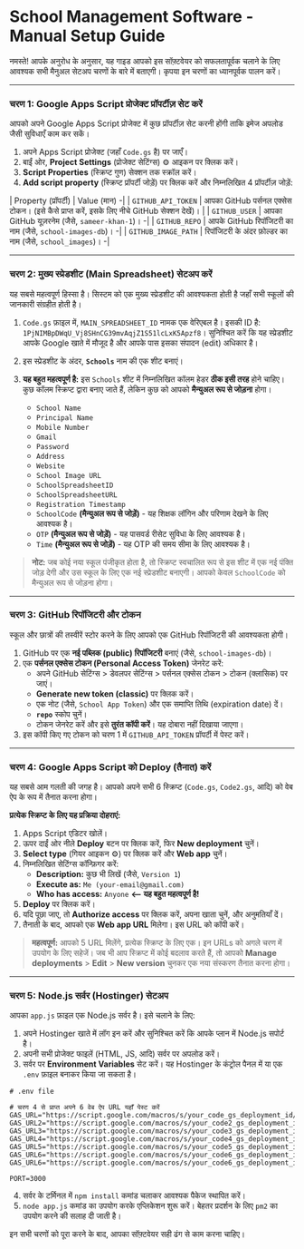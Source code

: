 # School Management Software - Manual Setup Guide

नमस्ते! आपके अनुरोध के अनुसार, यह गाइड आपको इस सॉफ़्टवेयर को सफलतापूर्वक चलाने के लिए आवश्यक सभी मैनुअल सेटअप चरणों के बारे में बताएगी। कृपया इन चरणों का ध्यानपूर्वक पालन करें।

---

### चरण 1: Google Apps Script प्रोजेक्ट प्रॉपर्टीज़ सेट करें

आपको अपने Google Apps Script प्रोजेक्ट में कुछ प्रॉपर्टीज़ सेट करनी होंगी ताकि इमेज अपलोड जैसी सुविधाएँ काम कर सकें।

1.  अपने Apps Script प्रोजेक्ट (जहाँ `Code.gs` है) पर जाएँ।
2.  बाईं ओर, **Project Settings** (प्रोजेक्ट सेटिंग्स) ⚙️ आइकन पर क्लिक करें।
3.  **Script Properties** (स्क्रिप्ट गुण) सेक्शन तक स्क्रॉल करें।
4.  **Add script property** (स्क्रिप्ट प्रॉपर्टी जोड़ें) पर क्लिक करें और निम्नलिखित 4 प्रॉपर्टीज़ जोड़ें:

| Property (प्रॉपर्टी)     | Value (मान)                                                                                                                                                                                                                                                                                                                                                                                                                                                                                                                                                                                                                                                                                                                                                                                                                                                                                                                                                                                                                                                                                                                                                                                                                                                                                                                                                                                                                                                                                                                                                                                                                                                                                                                                                                                                                                                                                                                                                                                                                                                                                                                                                                                                                                                                                                                                                                                                                                                                                                                                                                                                                                                                                                                                                                                                                                                                                                                                                                                                                                                                                                                                                                                                                                                                                                                                                                                                                                                                                                                                                                                                                                                                                                                                                                                                                                                                                                                                                                                                                                                                                                                                                                                                                                                                                                                                                                                                                                                                                                                                                                                                                                                                                                                                                                                                                                                                                                                                                                                                                                                                                                                                                                                                                                                                                                                                                                                                                                                                                                                                                                                                                                                                                                                                                                                                                                                                                                                                                                                                                                                                                                                                                                                                                                                                                                                                                                                                                                                                                                                                                                                                                                                                                                                                                                                                                                                                                                                                                                                                                                                                                                                                                                                                                                                                                                                                                                                                                                                                                                                                                                                                                                                                                                                                                                                                                                                                                                                                                                                                                                                                                                                                                                                                                                                                                                                                                                                                                                                                                                                                                                                                                                                                                                                                                                                                                                                                                                                                                                                                                                                                                                                                                                                                                                                                                                                                                                                                                                                                                                                                                                                                                                                                                                                                                                                                                                                                                                                                                                                                                                                                                                                                                                                                                                                                                                                                                                                                                                                                                                                                                                                                                                                                                                                                                                                                                                                                                                                                                                                                                                                                                                                                                                                                                                                                                                                                                                                                                                                                                                                                                                                                                                                                                                                                                                                                                                                                                                                                                                                                                                                                                                                                                                                                                                                                                                                                                                                                                                                                                                                                                                                                                                                                                                                                                                                                                                                                                                                                                                                                                                                                                                                                                                                                                                                                                                                                                                                                                                                                                                                                                                                                                                                                                                                                                                                                                                                                                                                                                                                                                                                                                                                                                                                                                                                                                                                                                                                                                                                                                                                                                                                                                                                                                                                                                                                                                                                                                                                                                                                                                                                                                                                                                                                                                                                                                                                                                                                                                                                                                                                                                                                                                                                                                                                                                                                                                                                                                                                                                                                                                                                                                                                                                                                                                                                                                                                                                                                                                                                                                                                                                                                                                                                                                                                                                                                                                                                                                                                                                                                                                                                                                                                                                                                                                                                                                                                                                                                                                                                                                                                                                                                                                                                                                                                                                                                                                                                                                                                                                                                                                                                                                                                                                                                                                                                                                                                                                                                                                                                                                                                                                                                                                                                                                                                                                                                                                                                                                                                                                                                                                                                                                                                                                                                                                                                                                                                                                                                                                                                                                                                                                                                                                                                                                                                                                                                                                                                                                                                                                                                                                                                                                                                                                                                                                                                                                                                                                                                                                                                                                                                                                                                                                                                                                                                                                                                                                                                                                                                                                                                                                                                                                                                                                                                                                                                                                                                                                                                                                                                                                                                                                                                                                                                                                                                                                                                                                                                                                                                                                                                                                                                                                                                                                                                                                                                                                                                                                                                                                                                                                                                                                                                                                                                                                                                                                                                                                                                                                                                                                                                                                                                                                                                                                                                                                                                                                                                                                                                                                                                                                                                                                                                                                                                                                                                                                                                                                                                                                                                                                                                                                                                                                                                                                                                                                                                                                                                                                                                                                                                                                                                                                                                                                                                                                                                                                                                                                                                                                                                                                                                                                                                                                                                                                                                                                                                                                                                                                                                                                                                                                                                                                                                                                                                                                                                                                                                                                                                                                                                                                                                                                                                                                                                                                                                                                                                                                                                                                                                                                                                                                                                                                                                                                                                                                                                                                                                                                                                                                               -|
| `GITHUB_API_TOKEN`      | आपका GitHub पर्सनल एक्सेस टोकन। (इसे कैसे प्राप्त करें, इसके लिए नीचे GitHub सेक्शन देखें)। |
| `GITHUB_USER`           | आपका GitHub यूज़रनेम (जैसे, `sameer-khan-1`)।                                                                                                                                                                                                                                                                                                                                                                                                                                                                                                                                                                                                                                                                                                                                                                                                                                                                                                                                                                                                                                                                                                                                                                                                                                                                                                                                                                                                                                                                                                                                                                                                                                                                                                                                                                                                                                                                                                                                                                                                                                                                                                                                                                                                                                                                                                                                                                                                                                                                                                                                                                                                                                                                                                                                                                                                                                                                                                                                                                                                                                                                                                                                                                                                                                                                                                                                                                                                                                                                                                                                                                                                                                                                                                                                                                                                                                                                                                                                                                                                                                                                                                                                                                                                                                                                                                                                                                                                                                                                                                                                                                                                                                                                                                                                                                                                                                                                                                                                                                                                                                                                                                                                                                                                                                                                                                                                                                                                                                                                                                                                                                                                                                                                                                                                                                                                                                                                                                                                                                                                                                                                                                                                                                                                                                                                                                                                                                                                                                                                                                                                                                                                                                                                                                                                                                                                                                                                                                                                                                                                                                                                                                                                                                                                                                                                                                                                                                                                                                                                                                                                                                                                                                                                                                                                                                                                                                                                                                                                                                                                                                                                                                                                                                                                                                                                                                                                                                                                                                                                                                                                                                                                                                                                                                                                                                                                                                                                                                                                                                                                                                                                                                                                                                                                                                                                                                                                                                                                                                                                                                                                                                                                                                                                                                                                                                                                                                                                                                                                                                                                                                                                                                                                                                                                                                                                                                                                                                                                                                                                                                                                                                                                                                                                                                                                                                                                                                                                                                                                                                                                                                                                                                                                                                                                                                                                                                                                                                                                                                                                                                                                                                                                                                                                                                                                                                                                                                                                                                                                                                                                                                                                                                                                                                                                                                                                                                                                                                                                                                                                                                                                                                                                                                                                                                                                                                                                                                                                                                                                                                                                             -|
| `GITHUB_REPO`           | आपके GitHub रिपॉजिटरी का नाम (जैसे, `school-images-db`)।                                                                                                                                                                                                                                                                                                                                                                                                                                                                                                                                                                                                                                                                                                                                                                                                                                                                                                                                                                                                                                                                                                                                                                                                                                                                                                                                                                                                                                                                                                                                                                                                                                                                                                                                                                                                                                                                                                                                                                                                                                                                                                                                                                                                                                                                                                                                                                                                                                                                                                                                                                                                                                                                                                                                                                                                                                                                                                                                                                                                                                                                                                                                                                                                                                                                                                                                                                                                                                                                                                                                                                                                                                                                                                                                                                                                                                                                                                                                                                                                                                                                                                                                                                                                                                                                                                                                                                                                                                                                                                                                                                                                                                                                                                                                                                                                                                                                                                                                                                                                                                                                                                                                                                                                                                                                                                                                                                                                                                                                                                                                                                                                                                                                                                                                                                                                                                                                                                                                                                                                                                                                                                                                                                                                                                                                                                                                                                                                                                                                                                                                                                                                                                                                                                                                                                                                                                                                                                                                                                                                                                                                                                                                                                                                                                                                                                                                                                                                                                                                                                                                                                                                                                                                                                                                                                                                                                                                                                                                                                                                                                                                                                                                                                                                                                                                                                                                                                                                                                                                                                                                                                                                                                                                                                                                                                                                                                                                                                                                                                                                                                                                                                                                                                                                                                                                                                                                                                                                                                                                                                                                                                                                                                                                                                                                                                                                                                                                                                                                                                                                                                                                                                                                                                                                                                                                                                                                                                                                                                                                                                                                                                                                                                                                                                                                                                                                                                                                                                              -|
| `GITHUB_IMAGE_PATH`     | रिपॉजिटरी के अंदर फ़ोल्डर का नाम (जैसे, `school_images`)।                                                                                                                                                                                                                                                                                                                                                                                                                                                                                                                                                                                                                                                                                                                                                                                                                                                                                                                                                                                                                                                                                                                                                                                                                                                                                                                                                                                                                                                                                                                                                                                                                                                                                                                                                                                                                                                                                                                                                                                                                                                                                                                                                                                                                                                                                                                                                                                                                                                                                                                                                                                                                                                                                                                                                                                                                                                                                                                                                                                                                                                                                                                                                                                                                                                                                                                                                                                                                                                                                                                                                                                                                                                                                                                                                                                                                                                                                                                                                                                                                                                                                                                                                                                                                                                                                                                                                                                                                                                                                                                                                                                                                                                                                                                                                                                                                                                                                                                                                                                                                                                                                                                                                                                                                                                                                                                                                                                                                                                                                                                                                                                                                                                                                                                                                                                                                                                                                                                                                                                                                                                                                                                                                                                                                                                                                                                                                                                                                                                                                                                                                                                                                                                                                                                                                                                                                                                                                                                                                                                                                                                                                                                                                                                                                                                                                                                                                                                                                                                                                                                                                                                                                                                                                                                                                                                                                                                                                                                                                                                                                                                                                                                                                                                                                                                                                                                                                                                                                                                                                                                                                                                                                                                                                                                                                                                                                                                                                                                                                                                                                                                                                                                                                                                                                                                                                                                                                                                                                                                                                                                                                                                                                                                                                                                                                                                                                                                                                                                                                                                                                                                                                                                                                                                                                                                                                                                                                                                                                                                                                                                                                                                                                                                                                                                                                                                                                                                                                                                                                                                                                                                                                                                                                                                                                                                                                                                                                                                                                                                                                                                                                                                                                                                                                                                                                                                                                                                                                                                                                                                                                                                                                                                                                                                                                                                                                                                                                                                                                                                                                                                                                                                                                                                                                                                                                                                                                                                                                                                                                                              -|

---

### चरण 2: मुख्य स्प्रेडशीट (Main Spreadsheet) सेटअप करें

यह सबसे महत्वपूर्ण हिस्सा है। सिस्टम को एक मुख्य स्प्रेडशीट की आवश्यकता होती है जहाँ सभी स्कूलों की जानकारी संग्रहीत होती है।

1.  `Code.gs` फ़ाइल में, `MAIN_SPREADSHEET_ID` नामक एक वेरिएबल है। इसकी ID है: `1PjNIMBpDWqU_Vj8SHnCG39mvAqjZ1S51lcLxK5Apzf8`। सुनिश्चित करें कि यह स्प्रेडशीट आपके Google खाते में मौजूद है और आपके पास इसका संपादन (edit) अधिकार है।
2.  इस स्प्रेडशीट के अंदर, **`Schools`** नाम की एक शीट बनाएं।
3.  **यह बहुत महत्वपूर्ण है:** इस `Schools` शीट में निम्नलिखित कॉलम हेडर **ठीक इसी तरह** होने चाहिए। कुछ कॉलम स्क्रिप्ट द्वारा बनाए जाते हैं, लेकिन कुछ को आपको **मैन्युअल रूप से जोड़ना** होगा।

    *   `School Name`
    *   `Principal Name`
    *   `Mobile Number`
    *   `Gmail`
    *   `Password`
    *   `Address`
    *   `Website`
    *   `School Image URL`
    *   `SchoolSpreadsheetID`
    *   `SchoolSpreadsheetURL`
    *   `Registration Timestamp`
    *   `SchoolCode`  **(मैन्युअल रूप से जोड़ें)** - यह शिक्षक लॉगिन और परिणाम देखने के लिए आवश्यक है।
    *   `OTP`         **(मैन्युअल रूप से जोड़ें)** - यह पासवर्ड रीसेट सुविधा के लिए आवश्यक है।
    *   `Time`        **(मैन्युअल रूप से जोड़ें)** - यह OTP की समय सीमा के लिए आवश्यक है।

> **नोट:** जब कोई नया स्कूल पंजीकृत होता है, तो स्क्रिप्ट स्वचालित रूप से इस शीट में एक नई पंक्ति जोड़ देगी और उस स्कूल के लिए एक नई स्प्रेडशीट बनाएगी। आपको केवल `SchoolCode` को मैन्युअल रूप से जोड़ना होगा।

---

### चरण 3: GitHub रिपॉजिटरी और टोकन

स्कूल और छात्रों की तस्वीरें स्टोर करने के लिए आपको एक GitHub रिपॉजिटरी की आवश्यकता होगी।

1.  GitHub पर एक **नई पब्लिक (public) रिपॉजिटरी** बनाएं (जैसे, `school-images-db`)।
2.  एक **पर्सनल एक्सेस टोकन (Personal Access Token)** जेनरेट करें:
    *   अपने GitHub सेटिंग्स > डेवलपर सेटिंग्स > पर्सनल एक्सेस टोकन > टोकन (क्लासिक) पर जाएं।
    *   **Generate new token (classic)** पर क्लिक करें।
    *   एक नोट (जैसे, `School App Token`) और एक समाप्ति तिथि (expiration date) दें।
    *   **`repo`** स्कोप चुनें।
    *   टोकन जेनरेट करें और इसे **तुरंत कॉपी करें**। यह दोबारा नहीं दिखाया जाएगा।
3.  इस कॉपी किए गए टोकन को चरण 1 में `GITHUB_API_TOKEN` प्रॉपर्टी में पेस्ट करें।

---

### चरण 4: Google Apps Script को Deploy (तैनात) करें

यह सबसे आम गलती की जगह है। आपको अपने सभी 6 स्क्रिप्ट (`Code.gs`, `Code2.gs`, आदि) को वेब ऐप के रूप में तैनात करना होगा।

**प्रत्येक स्क्रिप्ट के लिए यह प्रक्रिया दोहराएं:**

1.  Apps Script एडिटर खोलें।
2.  ऊपर दाईं ओर नीले **Deploy** बटन पर क्लिक करें, फिर **New deployment** चुनें।
3.  **Select type** (गियर आइकन ⚙️) पर क्लिक करें और **Web app** चुनें।
4.  निम्नलिखित सेटिंग्स कॉन्फ़िगर करें:
    *   **Description:** कुछ भी लिखें (जैसे, `Version 1`)
    *   **Execute as:** `Me (your-email@gmail.com)`
    *   **Who has access:** `Anyone` **<-- यह बहुत महत्वपूर्ण है!**
5.  **Deploy** पर क्लिक करें।
6.  यदि पूछा जाए, तो **Authorize access** पर क्लिक करें, अपना खाता चुनें, और अनुमतियाँ दें।
7.  तैनाती के बाद, आपको एक **Web app URL** मिलेगा। इस URL को कॉपी करें।

> **महत्वपूर्ण:** आपको 5 URL मिलेंगे, प्रत्येक स्क्रिप्ट के लिए एक। इन URLs को अगले चरण में उपयोग के लिए सहेजें। जब भी आप स्क्रिप्ट में कोई बदलाव करते हैं, तो आपको **Manage deployments** > **Edit** > **New version** चुनकर एक नया संस्करण तैनात करना होगा।

---

### चरण 5: Node.js सर्वर (Hostinger) सेटअप

आपका `app.js` फ़ाइल एक Node.js सर्वर है। इसे चलाने के लिए:

1.  अपने Hostinger खाते में लॉग इन करें और सुनिश्चित करें कि आपके प्लान में Node.js सपोर्ट है।
2.  अपनी सभी प्रोजेक्ट फाइलें (HTML, JS, आदि) सर्वर पर अपलोड करें।
3.  सर्वर पर **Environment Variables** सेट करें। यह Hostinger के कंट्रोल पैनल में या एक `.env` फ़ाइल बनाकर किया जा सकता है।

```
# .env file

# चरण 4 से प्राप्त अपने 6 वेब ऐप URL यहाँ पेस्ट करें
GAS_URL="https://script.google.com/macros/s/your_code_gs_deployment_id/exec"
GAS_URL2="https://script.google.com/macros/s/your_code2_gs_deployment_id/exec"
GAS_URL3="https://script.google.com/macros/s/your_code3_gs_deployment_id/exec"
GAS_URL4="https://script.google.com/macros/s/your_code4_gs_deployment_id/exec"
GAS_URL5="https://script.google.com/macros/s/your_code5_gs_deployment_id/exec"
GAS_URL6="https://script.google.com/macros/s/your_code6_gs_deployment_id/exec"
GAS_URL6="https://script.google.com/macros/s/your_code6_gs_deployment_id/exec"

PORT=3000
```

4.  सर्वर के टर्मिनल में `npm install` कमांड चलाकर आवश्यक पैकेज स्थापित करें।
5.  `node app.js` कमांड का उपयोग करके एप्लिकेशन शुरू करें। बेहतर प्रदर्शन के लिए `pm2` का उपयोग करने की सलाह दी जाती है।

इन सभी चरणों को पूरा करने के बाद, आपका सॉफ़्टवेयर सही ढंग से काम करना चाहिए।